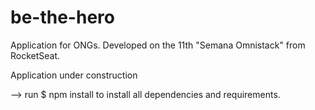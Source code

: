 # be-the-hero
Application for ONGs. Developed on the 11th "Semana Omnistack" from RocketSeat.

Application under construction


--> run 
$ npm install 
to install all dependencies and requirements.
